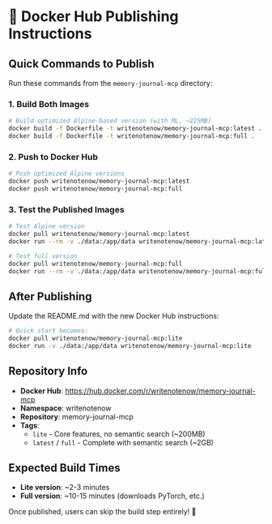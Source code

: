 # 🐳 Docker Hub Publishing Instructions

## Quick Commands to Publish

Run these commands from the `memory-journal-mcp` directory:

### 1. Build Both Images
```bash
# Build optimized Alpine-based version (with ML, ~225MB) 
docker build -f Dockerfile -t writenotenow/memory-journal-mcp:latest .
docker build -f Dockerfile -t writenotenow/memory-journal-mcp:full .
```

### 2. Push to Docker Hub
```bash
# Push optimized Alpine versions
docker push writenotenow/memory-journal-mcp:latest
docker push writenotenow/memory-journal-mcp:full
```

### 3. Test the Published Images
```bash
# Test Alpine version
docker pull writenotenow/memory-journal-mcp:latest
docker run --rm -v ./data:/app/data writenotenow/memory-journal-mcp:latest python -c "print('✅ Alpine version works!')"

# Test full version  
docker pull writenotenow/memory-journal-mcp:full
docker run --rm -v ./data:/app/data writenotenow/memory-journal-mcp:full python -c "print('✅ Full version works!')"
```

## After Publishing

Update the README.md with the new Docker Hub instructions:

```bash
# Quick start becomes:
docker pull writenotenow/memory-journal-mcp:lite
docker run -v ./data:/app/data writenotenow/memory-journal-mcp:lite
```

## Repository Info

- **Docker Hub**: https://hub.docker.com/r/writenotenow/memory-journal-mcp
- **Namespace**: writenotenow  
- **Repository**: memory-journal-mcp
- **Tags**: 
  - `lite` - Core features, no semantic search (~200MB)
  - `latest` / `full` - Complete with semantic search (~2GB)

## Expected Build Times

- **Lite version**: ~2-3 minutes
- **Full version**: ~10-15 minutes (downloads PyTorch, etc.)

Once published, users can skip the build step entirely! 🚀